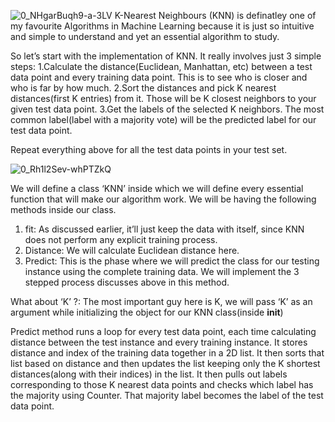 ![0_NHgarBuqh9-a-3LV](https://user-images.githubusercontent.com/55916366/161840775-10861e36-f9d6-452a-9e32-3dfa2d07ed5d.png)
K-Nearest Neighbours (KNN) is definatley one of my favourite Algorithms in Machine Learning because it is just so intuitive and simple to understand and yet an essential algorithm to study.

So let’s start with the implementation of KNN. It really involves just 3 simple steps:
  1.Calculate the distance(Euclidean, Manhattan, etc) between a test data point and every training data point. This is to see who is closer and who is far by how much.
  2.Sort the distances and pick K nearest distances(first K entries) from it. Those will be K closest neighbors to your given test data point.
  3.Get the labels of the selected K neighbors. The most common label(label with a majority vote) will be the predicted label for our test data point.

Repeat everything above for all the test data points in your test set.

![0_Rh1l2Sev-whPTZkQ](https://user-images.githubusercontent.com/55916366/161841118-5516d0c1-c070-495d-8120-21d1b98defdb.png)

We will define a class ‘KNN’ inside which we will define every essential function that will make our algorithm work. We will be having the following methods inside our class.
  1. fit: As discussed earlier, it’ll just keep the data with itself, since KNN does not perform any explicit training process.
  2. Distance: We will calculate Euclidean distance here.
  3. Predict: This is the phase where we will predict the class for our testing instance using the complete training data. We will implement the 3 stepped process discusses above in this method.

What about ‘K’ ?: The most important guy here is K, we will pass ‘K’ as an argument while initializing the object for our KNN class(inside __init__)

Predict method runs a loop for every test data point, each time calculating distance between the test instance and every training instance. It stores distance and index of the training data together in a 2D list. It then sorts that list based on distance and then updates the list keeping only the K shortest distances(along with their indices) in the list.
It then pulls out labels corresponding to those K nearest data points and checks which label has the majority using Counter. That majority label becomes the label of the test data point.
